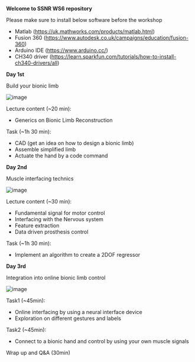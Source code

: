 **Welcome to SSNR WS6 repository**

Please make sure to install below software before the workshop
- Matlab (https://uk.mathworks.com/products/matlab.html)
- Fusion 360 (https://www.autodesk.co.uk/campaigns/education/fusion-360)
- Arduino IDE (https://www.arduino.cc/)
- CH340 driver (https://learn.sparkfun.com/tutorials/how-to-install-ch340-drivers/all)

**Day 1st**

Build your bionic limb

![image](https://github.com/JumpeiK/SSNR2024_WS6/assets/114773134/6996f0d2-a2b0-408e-864a-f761660c8411)

Lecture content (~20 min):

- Generics on Bionic Limb Reconstruction

Task (~1h 30 min): 
- CAD (get an idea on how to design a bionic limb)
- Assemble simplified limb
- Actuate the hand by a code command

**Day 2nd**

Muscle interfacing technics

![image](https://github.com/JumpeiK/SSNR2024_WS6/assets/114773134/7e13caec-08ca-4df1-aa9d-90d56a323524)


Lecture content (~30 min):
- Fundamental signal for motor control
- Interfacing with the Nervous system
- Feature extraction
- Data driven prosthesis control

Task (~1h 30 min): 
- Implement an algorithm to create a 2DOF regressor

**Day 3rd**

Integration into online bionic limb control

![image](https://github.com/JumpeiK/SSNR2024_WS6/assets/114773134/1455d615-4660-47f0-bde0-6702f3a2d227)


Task1 (~45min): 
- Online interfacing by using a neural interface device
- Exploration on different gestures and labels

Task2 (~45min): 
- Connect to a bionic hand and control by using your own muscle signals

Wrap up and Q&A (30min)

